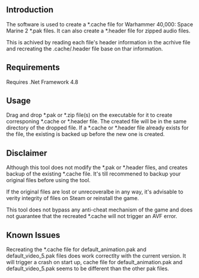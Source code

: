 ﻿Introduction
------------
The software is used to create a *.cache file for Warhammer 40,000: Space Marine 2 *.pak files.
It can also create a *.header file for zipped audio files.

This is achived by reading each file's header information in the acrhive file and recreating the .cache/.header file base on thar information.

Requirements
------------
Requires .Net Framework 4.8

Usage
-----
Drag and drop *.pak or *.zip file(s) on the executable for it to create corresponing *.cache or *.header file.
The created file will be in the same directory of the dropped file. 
If a *.cache or *.header file already exists for the file, the existing is backed up before the new one is created. 

Disclaimer
----------
Although this tool does not modify the *.pak or *.header files, and creates backup of the existing *.cache file.
It's till recommened to backup your original files before using the tool.

If the original files are lost or unrecoveralbe in any way, it's advisable to verity integrity of files on Steam or reinstall the game.

This tool does not bypass any anti-cheat mechanism of the game and does not guarantee that the recreated *.cache
will not trigger an AVF error.


Known Issues
------------
Recreating the *.cache file for default_animation.pak and default_video_5.pak files does work correctlty with the current version. 
It will trigger a crash on start up, cache file for default_animation.pak and default_video_5.pak seems to be different than the other pak files.


